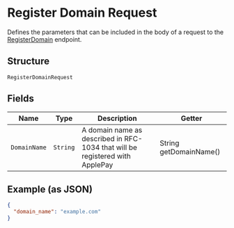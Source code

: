 
# Register Domain Request

Defines the parameters that can be included in the body of
a request to the [RegisterDomain](#endpoint-registerdomain) endpoint.

## Structure

`RegisterDomainRequest`

## Fields

| Name | Type | Description | Getter |
|  --- | --- | --- | --- |
| `DomainName` | `String` | A domain name as described in RFC-1034 that will be registered with ApplePay | String getDomainName() |

## Example (as JSON)

```json
{
  "domain_name": "example.com"
}
```

